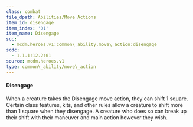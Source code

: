 ```yaml
---
class: combat
file_dpath: Abilities/Move Actions
item_id: disengage
item_index: '01'
item_name: Disengage
scc:
  - mcdm.heroes.v1:common\_ability.move\_action:disengage
scdc:
  - 1.1.1:12.2:01
source: mcdm.heroes.v1
type: common\_ability/move\_action
---
```


#### Disengage

When a creature takes the Disengage move action, they can shift 1 square. Certain class features, kits, and other rules allow a creature to shift more than 1 square when they disengage. A creature who does so can break up their shift with their maneuver and main action however they wish.
